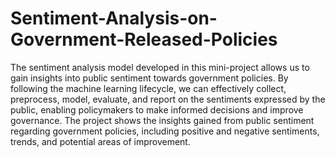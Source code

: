 # Sentiment-Analysis-on-Government-Released-Policies

The sentiment analysis model developed in this mini-project allows us to gain insights into public sentiment towards government policies. 
By following the machine learning lifecycle, we can effectively collect, preprocess, model, evaluate, and report on the sentiments expressed 
by the public, enabling policymakers to make informed decisions and improve governance.
The project shows the insights gained from public sentiment regarding government policies, including positive and negative sentiments, trends, and potential areas of improvement.
